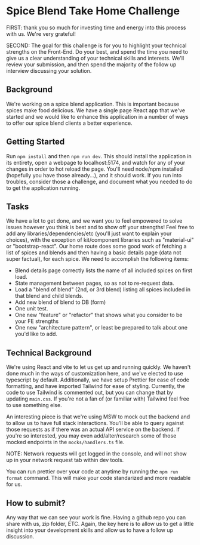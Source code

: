 # Spice Blend Take Home Challenge

FIRST: thank you so much for investing time and energy into this process with us. We're very grateful!

SECOND: The goal for this challenge is for you to highlight your technical strengths on the Front-End. Do your best, and spend the time you need to give us a clear understanding of your technical skills and interests. We'll review your submission, and then spend the majority of the follow up interview discussing your solution.

## Background

We're working on a spice blend application. This is important because spices make food delicious. We have a single page React app that we've started and we would like to enhance this application in a number of ways to offer our spice blend clients a better experience.

## Getting Started

Run `npm install` and then `npm run dev`. This should install the application in its entirety, open a webpage to localhost:5174, and watch for any of your changes in order to hot reload the page. You'll need node/npm installed (hopefully you have those already...), and it should work. If you run into troubles, consider those a challenge, and document what you needed to do to get the application running.

## Tasks

We have a lot to get done, and we want you to feel empowered to solve issues however you think is best and to show off your strengths! Feel free to add any libraries/dependencies/etc (you'll just want to explain your choices), with the exception of kit/component libraries such as "material-ui" or "bootstrap-react". Our home route does some good work of fetching a list of spices and blends and then having a basic details page (data not super factual), for each spice. We need to accomplish the following items:

- Blend details page correctly lists the name of all included spices on first load.
- State management between pages, so as not to re-request data.
- Load a "blend of blend" (2nd, or 3rd blend) listing all spices included in that blend and child blends.
- Add new blend of blend to DB (form)
- One unit test.
- One new "feature" or "refactor" that shows what you consider to be your FE strengths
- One new "architecture pattern", or least be prepared to talk about one you'd like to add.

## Technical Background

We're using React and vite to let us get up and running quickly. We haven't done much in the ways of customization here, and we've elected to use typescript by default. Additionally, we have setup Prettier for ease of code formatting, and have imported Tailwind for ease of styling. Currently, the code to use Tailwind is commented out, but you can change that by updating `main.css`. If you're not a fan of (or familiar with) Tailwind feel free to use something else.

An interesting piece is that we're using MSW to mock out the backend and to allow us to have full stack interactions. You'll be able to query against those requests as if there was an actual API service on the backend. If you're so interested, you may even add/alter/research some of those mocked endpoints in the `mocks/handlers.ts` file.

NOTE: Network requests will get logged in the console, and will not show up in your network request tab within dev tools.

You can run prettier over your code at anytime by running the `npm run format` command. This will make your code standarized and more readable for us.

## How to submit?

Any way that we can see your work is fine. Having a github repo you can share with us, zip folder, ETC. Again, the key here is to allow us to get a little insight into your development skills and allow us to have a follow up discussion.
